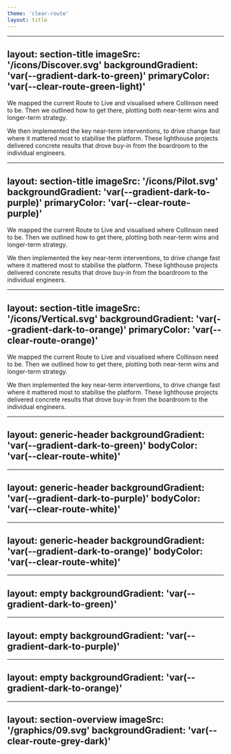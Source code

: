```yaml
---
theme: 'clear-route'
layout: title
---
```


<template v-slot:heading>
<span class="text-clear-route-white block">Heading</span>
<span class="text-clear-route-green block">Presentation</span>
</template>
<template v-slot:subheading>A PRESENTATION TEMPLATE</template>
<template v-slot:date>June 2025</template>

---
layout: section-title
imageSrc: '/icons/Discover.svg'
backgroundGradient: 'var(--gradient-dark-to-green)'
primaryColor: 'var(--clear-route-green-light)'
---

<template v-slot:phase>PHASE 1</template>
<template v-slot:main-heading>DISCOVERY</template>
<template v-slot:sub-heading>HOLISTIC END TO END REVIEW OF COLLINSON ROUTE TO LIVE:</template>

We mapped the current Route to Live and visualised where Collinson need to be. Then we outlined how to get there, plotting both near-term wins and longer-term strategy.

We then implemented the key near-term interventions, to drive change fast where it mattered most to stabilise the platform. These lighthouse projects delivered concrete results that drove buy-in from the boardroom to the individual engineers.

---
layout: section-title
imageSrc: '/icons/Pilot.svg'
backgroundGradient: 'var(--gradient-dark-to-purple)'
primaryColor: 'var(--clear-route-purple)'
---

<template v-slot:phase>PHASE 2</template>
<template v-slot:main-heading>STABILITY</template>
<template v-slot:sub-heading>HOLISTIC END TO END REVIEW OF COLLINSON ROUTE TO LIVE:</template>

We mapped the current Route to Live and visualised where Collinson need to be. Then we outlined how to get there, plotting both near-term wins and longer-term strategy.

We then implemented the key near-term interventions, to drive change fast where it mattered most to stabilise the platform. These lighthouse projects delivered concrete results that drove buy-in from the boardroom to the individual engineers.

---
layout: section-title
imageSrc: '/icons/Vertical.svg'
backgroundGradient: 'var(--gradient-dark-to-orange)'
primaryColor: 'var(--clear-route-orange)'
---

<template v-slot:phase>PHASE 3</template>
<template v-slot:main-heading>SCALE</template>
<template v-slot:sub-heading>HOLISTIC END TO END REVIEW OF COLLINSON ROUTE TO LIVE:</template>

We mapped the current Route to Live and visualised where Collinson need to be. Then we outlined how to get there, plotting both near-term wins and longer-term strategy.

We then implemented the key near-term interventions, to drive change fast where it mattered most to stabilise the platform. These lighthouse projects delivered concrete results that drove buy-in from the boardroom to the individual engineers.

---
layout: generic-header
backgroundGradient: 'var(--gradient-dark-to-green)'
bodyColor: 'var(--clear-route-white)'
---

<template v-slot:heading>
  <span class="text-clear-route-green block">Headline</span>
  <span class="text-clear-route-white block">Example</span>
</template>

<template v-slot:body>
  <p>This is the main body content. You can add any HTML or text here.</p>
  <p>This is a second paragraph to demonstrate spacing.</p>
</template>

---
layout: generic-header
backgroundGradient: 'var(--gradient-dark-to-purple)'
bodyColor: 'var(--clear-route-white)'
---

<template v-slot:heading>
  <span class="text-clear-route-purple block">Headline</span>
  <span class="text-clear-route-white block">Example</span>
</template>

<template v-slot:body>
  <p>This is the main body content. You can add any HTML or text here.</p>
  <p>This is a second paragraph to demonstrate spacing.</p>
</template>

---
layout: generic-header
backgroundGradient: 'var(--gradient-dark-to-orange)'
bodyColor: 'var(--clear-route-white)'
---

<template v-slot:heading>
  <span class="text-clear-route-orange block">Headline</span>
  <span class="text-clear-route-white block">Example</span>
</template>

<template v-slot:body>
  <p>This is the main body content. You can add any HTML or text here.</p>
  <p>This is a second paragraph to demonstrate spacing.</p>
</template>

---
layout: empty
backgroundGradient: 'var(--gradient-dark-to-green)'
---

<template v-slot:body>
  <p>This is the main body content. You can add any HTML or text here.</p>
</template>

---
layout: empty
backgroundGradient: 'var(--gradient-dark-to-purple)'
---

<template v-slot:body>
  <p>This is the main body content. You can add any HTML or text here.</p>
</template>

---
layout: empty
backgroundGradient: 'var(--gradient-dark-to-orange)'
---

<template v-slot:body>
  <p>This is the main body content. You can add any HTML or text here.</p>
</template>

---
layout: section-overview
imageSrc: '/graphics/09.svg'
backgroundGradient: 'var(--clear-route-grey-dark)'
---

<template v-slot:caption>Case Study</template>
<template v-slot:heading>
  <span class="text-clear-route-white block">Transforming</span>
  <span class="block">priority pass with</span>
  a unified platform
</template>

<template v-slot:body>
  <!-- <Logo name="logo-landscape" height="h-15" /> -->
  <p class="text-clear-route-white">Collinson is a global leader in customer benefits and loyalty, with a focus on travel and lifestyle. They needed to transform their Route to Live to ensure stability and scalability.</p>
</template>
